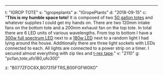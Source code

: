 ---
t: "IGROP TOTE"
s: "igropeplants"
a: "IGropePlants"
d: "2018-09-15"
c: "<strong>This is my humble space tote!</strong> It is composed of two <a href='https://www.amazon.com/Sterilite-Gal-Stacker-Tote-Stadium/dp/B077ZFDC6X/ref=sr_1_1?ie=UTF8&qid=1537046362&sr=8-1&keywords=50gal+tote'>50 gallon totes</a> and whatever supplies I could get my hands on. There are two 120mm intake fans on the bottom tote and a 200mm exhaust fan on the top tote. In total there are 6 LED units of various wavelengths. From top to bottom I have a <a href='https://www.amazon.com/Growstar-Spectrum-Indoor-Greenhouse-Garden/dp/B07315FTRS/ref=as_li_ss_tl?ie=UTF8&qid=1537046123&sr=8-18-spons&keywords=300w+led&psc=1&linkCode=ll1&tag=spacbuck-20&linkId=aafa500730226ceaa32759cb08fd5ff7'>300w full spectrum LED</a> next to a <a href='https://www.amazon.com/Apollo-Horticulture-GL60LED-Spectrum-Growing/dp/B00FGFW0XO/ref=as_li_ss_tl?keywords=ufo+led&qid=1537046273&sr=8-18&ref=sr_1_18&linkCode=ll1&tag=spacbuck-20&linkId=432a0a8c2a95c8b0fda879925868be57'>180w LED</a> next to a random light I had lying around the house. Additionally there are three light sockets with LEDs connected to each. All lights are connected to a power strip on a timer. I secured almost everything with zip ties and <a href='https://www.amazon.com/T-REX-Ferociously-Strong-Gunmetal-240998/dp/B012APXVBM/ref=as_li_ss_tl?ie=UTF8&qid=1537046448&sr=8-1-spons&keywords=trex+tape&psc=1&linkCode=ll1&tag=spacbuck-20&linkId=443a439f7d928dda43e5602712b32ec2'>t-rex tape</a>."
v: "2110"
g: "pcfan,tote,ufo180,ufo300"

z: "B077ZFDC6X,B07315FTRS,B00FGFW0XO"
